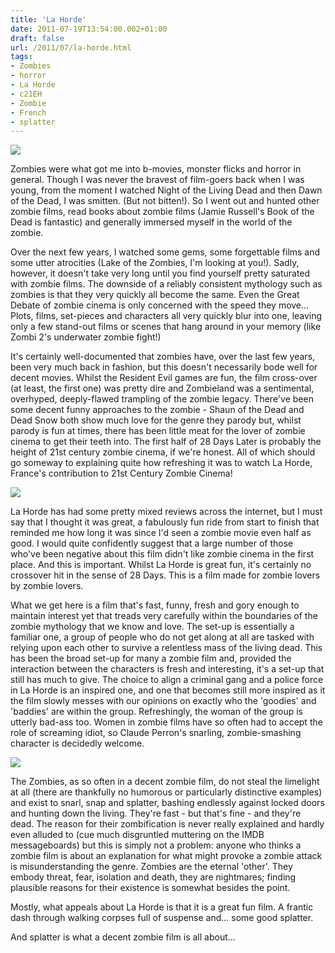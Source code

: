 ```yaml
---
title: 'La Horde'
date: 2011-07-19T13:54:00.002+01:00
draft: false
url: /2011/07/la-horde.html
tags: 
- Zombies
- horror
- La Horde
- c21EH
- Zombie
- French
- splatter
---
```


[![](https://blogger.googleusercontent.com/img/b/R29vZ2xl/AVvXsEiukfXddGeaaHTrJDxhJ9qcGSwNqZ5ufg0ypuaa1cdhx0uP3x_I82RhGdQaYWL9mhJvpi3DQnnU6YlNsaL0NLBStRqPvZzYQOGz3YRG6iiIfUdf4duDZTWMUg14tb_i1tGhRpXL52z0FZw/s800/c21EH.jpg)](https://picasaweb.google.com/lh/photo/gk3pD-oP65W40yaROO0_X-54nN1RycrV_oQh2IHYfkI?feat=embedwebsite)

  
  
Zombies were what got me into b-movies, monster flicks and horror in general. Though I was never the bravest of film-goers back when I was young, from the moment I watched Night of the Living Dead and then Dawn of the Dead, I was smitten. (But not bitten!). So I went out and hunted other zombie films, read books about zombie films (Jamie Russell's Book of the Dead is fantastic) and generally immersed myself in the world of the zombie.  
  
Over the next few years, I watched some gems, some forgettable films and some utter atrocities (Lake of the Zombies, I'm looking at you!). Sadly, however, it doesn't take very long until you find yourself pretty saturated with zombie films. The downside of a reliably consistent mythology such as zombies is that they very quickly all become the same. Even the Great Debate of zombie cinema is only concerned with the speed they move... Plots, films, set-pieces and characters all very quickly blur into one, leaving only a few stand-out films or scenes that hang around in your memory (like Zombi 2's underwater zombie fight!)  
  
It's certainly well-documented that zombies have, over the last few years, been very much back in fashion, but this doesn't necessarily bode well for decent movies. Whilst the Resident Evil games are fun, the film cross-over (at least, the first one) was pretty dire and Zombieland was a sentimental, overhyped, deeply-flawed trampling of the zombie legacy. There've been some decent funny approaches to the zombie - Shaun of the Dead and Dead Snow both show much love for the genre they parody but, whilst parody is fun at times, there has been little meat for the lover of zombie cinema to get their teeth into. The first half of 28 Days Later is probably the height of 21st century zombie cinema, if we're honest. All of which should go someway to explaining quite how refreshing it was to watch La Horde, France's contribution to 21st Century Zombie Cinema!  
  

[![](https://blogger.googleusercontent.com/img/b/R29vZ2xl/AVvXsEhwF4IvTYO9Woy63yq8hJsJwn8_3PfD80Pik1PfjXUnorNTGYVPbpjfng3p-q2NsYb6Eawc5J3H1Wzo6YaVAZyyBb9gEziarC0MRj46EcYFlVd-xPOUMU6XZLio2c3YEqEUidW4_pIZ364/s400/la-horde.jpg)](https://picasaweb.google.com/lh/photo/gtAUXKjIvfB98Hqg-RF9PO54nN1RycrV_oQh2IHYfkI?feat=embedwebsite)  

  
La Horde has had some pretty mixed reviews across the internet, but I must say that I thought it was great, a fabulously fun ride from start to finish that reminded me how long it was since I'd seen a zombie movie even half as good. I would quite confidently suggest that a large number of those who've been negative about this film didn't like zombie cinema in the first place. And this is important. Whilst La Horde is great fun, it's certainly no crossover hit in the sense of 28 Days. This is a film made for zombie lovers by zombie lovers.  
  
What we get here is a film that's fast, funny, fresh and gory enough to maintain interest yet that treads very carefully within the boundaries of the zombie mythology that we know and love. The set-up is essentially a familiar one, a group of people who do not get along at all are tasked with relying upon each other to survive a relentless mass of the living dead. This has been the broad set-up for many a zombie film and, provided the interaction between the characters is fresh and interesting, it's a set-up that still has much to give. The choice to align a criminal gang and a police force in La Horde is an inspired one, and one that becomes still more inspired as it the film slowly messes with our opinions on exactly who the 'goodies' and 'baddies' are within the group. Refreshingly, the woman of the group is utterly bad-ass too. Women in zombie films have so often had to accept the role of screaming idiot, so Claude Perron's snarling, zombie-smashing character is decidedly welcome.  
  

[![](https://blogger.googleusercontent.com/img/b/R29vZ2xl/AVvXsEh0aQ6PeQ3mYVQMN5zioqGT_K80zz1oyTrwQVlFhZ951kZHuHYVvsRCw-f55XXhCcGgc5nidbCBAIB2M_jmlYDRuMBKhIrU5HM2SMPdIy56MZKMGyXQubYDh0uSLJUN1vShQiVDlUY6C-w/s400/LaHorde2010FRENCHDVDRiPREPACKXViD-FwDavi_snapshot_001733_20110630_001654.jpg)](https://picasaweb.google.com/lh/photo/oyso8pnie9LYmfUTUXGu7-54nN1RycrV_oQh2IHYfkI?feat=embedwebsite)  

  
The Zombies, as so often in a decent zombie film, do not steal the limelight at all (there are thankfully no humorous or particularly distinctive examples) and exist to snarl, snap and splatter, bashing endlessly against locked doors and hunting down the living. They're fast - but that's fine - and they're dead. The reason for their zombification is never really explained and hardly even alluded to (cue much disgruntled muttering on the IMDB messageboards) but this is simply not a problem: anyone who thinks a zombie film is about an explanation for what might provoke a zombie attack is misunderstanding the genre. Zombies are the eternal 'other'. They embody threat, fear, isolation and death, they are nightmares; finding plausible reasons for their existence is somewhat besides the point.  
  
Mostly, what appeals about La Horde is that it is a great fun film. A frantic dash through walking corpses full of suspense and... some good splatter.  
  
  
And splatter is what a decent zombie film is all about...